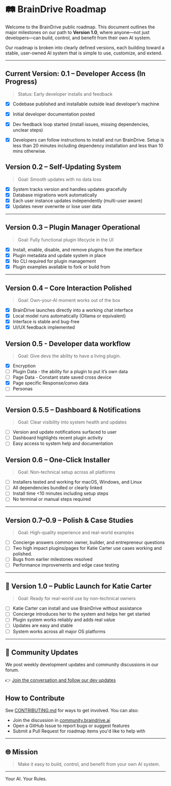 # 🛤️ BrainDrive Roadmap

Welcome to the BrainDrive public roadmap. This document outlines the major milestones on our path to **Version 1.0**, where anyone—not just developers—can build, control, and benefit from their own AI system.

Our roadmap is broken into clearly defined versions, each building toward a stable, user-owned AI system that is simple to use, customize, and extend.

---

## Current Version: 0.1 – Developer Access (In Progress)
> Status: Early developer installs and feedback

- [x] Codebase published and installable outside lead developer’s machine
- [x] Initial developer documentation posted
- [x] Dev feedback loop started (install issues, missing dependencies, unclear steps)
- [x] Developers can follow instructions to install and run BrainDrive. Setup is less than 20 minutes including dependency installation and less than 10 mins otherwise. 


## Version 0.2 – Self-Updating System
> Goal: Smooth updates with no data loss

- [x] System tracks version and handles updates gracefully
- [x] Database migrations work automatically
- [x] Each user instance updates independently (multi-user aware)
- [x] Updates never overwrite or lose user data

---

## Version 0.3 – Plugin Manager Operational
> Goal: Fully functional plugin lifecycle in the UI

- [x] Install, enable, disable, and remove plugins from the interface
- [x] Plugin metadata and update system in place
- [x] No CLI required for plugin management
- [x] Plugin examples available to fork or build from

---

## Version 0.4 – Core Interaction Polished
> Goal: Own-your-AI moment works out of the box

- [x] BrainDrive launches directly into a working chat interface
- [x] Local model runs automatically (Ollama or equivalent)
- [x] Interface is stable and bug-free
- [x] UI/UX feedback implemented

## Version 0.5 - Developer data workflow
>Goal: Give devs the ability to have a living plugin.

- [x] Encryption
- [ ] Plugin Data - the ability for a plugin to put it’s own data
- [ ] Page Data - Constant state saved cross device
- [x] Page specific Response/convo data 
- [ ] Personas 

---

## Version 0.5.5 – Dashboard & Notifications
> Goal: Clear visibility into system health and updates

- [ ] Version and update notifications surfaced to user
- [ ] Dashboard highlights recent plugin activity
- [ ] Easy access to system help and documentation

## Version 0.6 – One-Click Installer
> Goal: Non-technical setup across all platforms

- [ ] Installers tested and working for macOS, Windows, and Linux
- [ ] All dependencies bundled or clearly linked
- [ ] Install time <10 minutes including setup steps
- [ ] No terminal or manual steps required

---

## Version 0.7–0.9 – Polish & Case Studies
> Goal: High-quality experience and real-world examples

- [ ] Concierge answers common owner, builder, and entrepreneur questions
- [ ] Two high impact plugins/pages for Katie Carter use cases working and polished. 
- [ ] Bugs from earlier milestones resolved
- [ ] Performance improvements and edge case testing

---

## 🎉 Version 1.0 – Public Launch for Katie Carter
> Goal: Ready for real-world use by non-technical owners

- [ ] Katie Carter can install and use BrainDrive without assistance
- [ ] Concierge introduces her to the system and helps her get started
- [ ] Plugin system works reliably and adds real value
- [ ] Updates are easy and stable
- [ ] System works across all major OS platforms

---

## 📢 Community Updates

We post weekly development updates and community discussions in our forum.

👉 [Join the conversation and follow our dev updates](https://community.braindrive.ai/t/braindrive-development-progress-updates/92)


## How to Contribute

See [CONTRIBUTING.md](./CONTRIBUTING.md) for ways to get involved. You can also:
- Join the discussion in [community.braindrive.ai](https://community.braindrive.ai)
- Open a GitHub Issue to report bugs or suggest features
- Submit a Pull Request for roadmap items you'd like to help with

---

## 🌐 Mission

> Make it easy to build, control, and benefit from your own AI system.

---

Your AI. Your Rules.


